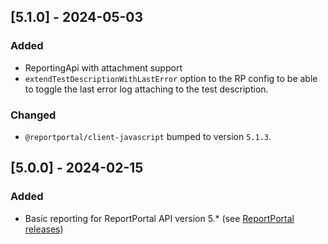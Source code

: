 
## [5.1.0] - 2024-05-03
### Added
- ReportingApi with attachment support
- `extendTestDescriptionWithLastError` option to the RP config to be able to toggle the last error log attaching to the test description.
### Changed
- `@reportportal/client-javascript` bumped to version `5.1.3`.

## [5.0.0] - 2024-02-15
### Added
- Basic reporting for ReportPortal API version 5.* (see [ReportPortal releases](https://github.com/reportportal/reportportal/releases))
